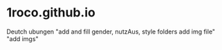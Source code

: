 # 1roco.github.io
Deutch ubungen
"add and fill gender, nutzAus, style folders add img file"
"add imgs"
